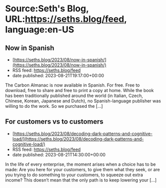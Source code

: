 # Source:Seth's Blog, URL:https://seths.blog/feed, language:en-US

## Now in Spanish
 - [https://seths.blog/2023/08/now-in-spanish/](https://seths.blog/2023/08/now-in-spanish/)
 - RSS feed: https://seths.blog/feed
 - date published: 2023-08-21T19:17:00+00:00

The Carbon Almanac is now available in Spanish. For free. Free to download, free to share and free to print a copy at home. While the book has been traditionally published around the world (in Italian, Czech, Chinese, Korean, Japanese and Dutch), no Spanish-language publisher was willing to do the work. So we purchased the [&#8230;]

## For customers vs to customers
 - [https://seths.blog/2023/08/decoding-dark-patterns-and-cognitive-load/](https://seths.blog/2023/08/decoding-dark-patterns-and-cognitive-load/)
 - RSS feed: https://seths.blog/feed
 - date published: 2023-08-21T14:30:00+00:00

In the life of every enterprise, the moment arises when a choice has to be made: Are you here for your customers, to give them what they seek, or are you trying to do something to your customers, to squeeze out extra income? This doesn&#8217;t mean that the only path is to keep lowering your [&#8230;]

